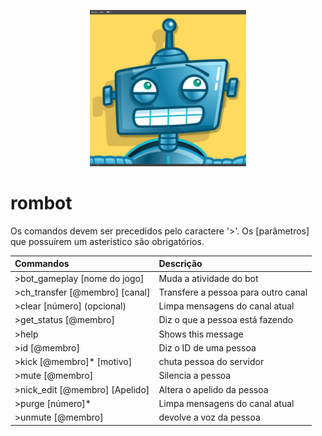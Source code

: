 <p align="center">
<img width=250 src="https://raw.githubusercontent.com/PinheiroCosta/rombot/main/images/robot.jpg"></img><br>
</p>

# rombot

Os comandos devem ser precedidos pelo caractere '>'. Os [parâmetros] que possuírem um asterístico são obrigatórios.

|Commandos|Descrição|
|:--|:--|
|>bot_gameplay [nome do jogo]|Muda a atividade do bot|
|>ch_transfer [@membro] [canal]|Transfere a pessoa para outro canal|
|>clear [número] (opcional)|Limpa mensagens do canal atual|
|>get_status [@membro]|Diz o que a pessoa está fazendo|
|>help|Shows this message|
|>id [@membro]|Diz o ID de uma pessoa|
|>kick [@membro]* [motivo]|chuta pessoa do servidor|
|>mute [@membro]|Silencia a pessoa|
|>nick_edit [@membro] [Apelido]|Altera o apelido da pessoa|
|>purge [número]*|Limpa mensagens do canal atual|
|>unmute [@membro]|devolve a voz da pessoa|
